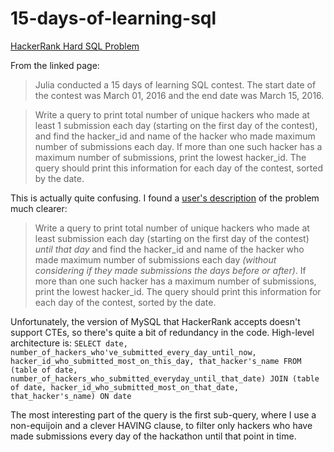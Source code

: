 # 15-days-of-learning-sql
[HackerRank Hard SQL Problem](https://www.hackerrank.com/challenges/15-days-of-learning-sql)

From the linked page:
>Julia conducted a 15 days of learning SQL contest. The start date of the contest was March 01, 2016 and the end date was March 15, 2016.

>Write a query to print total number of unique hackers who made at least 1  submission each day (starting on the first day of the contest), and find the hacker_id and name of the hacker who made maximum number of submissions each day. If more than one such hacker has a maximum number of submissions, print the lowest hacker_id. The query should print this information for each day of the contest, sorted by the date.

This is actually quite confusing. I found a [user's description](https://www.hackerrank.com/challenges/15-days-of-learning-sql/forum/comments/202102) of the problem much clearer:
>Write a query to print total number of unique hackers who made at least submission each day (starting on the first day of the contest) *until that day* and find the hacker_id and name of the hacker who made maximum number of submissions each day *(without considering if they made submissions the days before or after)*. If more than one such hacker has a maximum number of submissions, print the lowest hacker_id. The query should print this information for each day of the contest, sorted by the date.

Unfortunately, the version of MySQL that HackerRank accepts doesn't support CTEs, so there's quite a bit of redundancy in the code. High-level architecture is:
`SELECT
  date,
  number_of_hackers_who've_submitted_every_day_until_now,
  hacker_id_who_submitted_most_on_this_day,
  that_hacker's_name
FROM
  (table of date, number_of_hackers_who_submitted_everyday_until_that_date)
  JOIN
  (table of date, hacker_id_who_submitted_most_on_that_date, that_hacker's_name)
  ON
  date`
  
The most interesting part of the query is the first sub-query, where I use a non-equijoin and a clever HAVING clause, to filter only hackers who have made submissions every day of the hackathon until that point in time.
